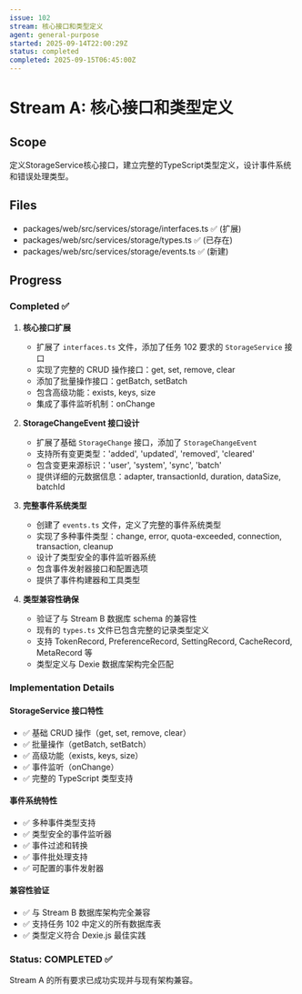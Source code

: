 ```yaml
---
issue: 102
stream: 核心接口和类型定义
agent: general-purpose
started: 2025-09-14T22:00:29Z
status: completed
completed: 2025-09-15T06:45:00Z
---
```


# Stream A: 核心接口和类型定义

## Scope

定义StorageService核心接口，建立完整的TypeScript类型定义，设计事件系统和错误处理类型。

## Files

- packages/web/src/services/storage/interfaces.ts ✅ (扩展)
- packages/web/src/services/storage/types.ts ✅ (已存在)
- packages/web/src/services/storage/events.ts ✅ (新建)

## Progress

### Completed ✅

1. **核心接口扩展**
   - 扩展了 `interfaces.ts` 文件，添加了任务 102 要求的 `StorageService` 接口
   - 实现了完整的 CRUD 操作接口：get, set, remove, clear
   - 添加了批量操作接口：getBatch, setBatch
   - 包含高级功能：exists, keys, size
   - 集成了事件监听机制：onChange

2. **StorageChangeEvent 接口设计**
   - 扩展了基础 `StorageChange` 接口，添加了 `StorageChangeEvent`
   - 支持所有变更类型：'added', 'updated', 'removed', 'cleared'
   - 包含变更来源标识：'user', 'system', 'sync', 'batch'
   - 提供详细的元数据信息：adapter, transactionId, duration, dataSize, batchId

3. **完整事件系统类型**
   - 创建了 `events.ts` 文件，定义了完整的事件系统类型
   - 实现了多种事件类型：change, error, quota-exceeded, connection, transaction, cleanup
   - 设计了类型安全的事件监听器系统
   - 包含事件发射器接口和配置选项
   - 提供了事件构建器和工具类型

4. **类型兼容性确保**
   - 验证了与 Stream B 数据库 schema 的兼容性
   - 现有的 `types.ts` 文件已包含完整的记录类型定义
   - 支持 TokenRecord, PreferenceRecord, SettingRecord, CacheRecord, MetaRecord 等
   - 类型定义与 Dexie 数据库架构完全匹配

### Implementation Details

#### StorageService 接口特性
- ✅ 基础 CRUD 操作（get, set, remove, clear）
- ✅ 批量操作（getBatch, setBatch）
- ✅ 高级功能（exists, keys, size）
- ✅ 事件监听（onChange）
- ✅ 完整的 TypeScript 类型支持

#### 事件系统特性
- ✅ 多种事件类型支持
- ✅ 类型安全的事件监听器
- ✅ 事件过滤和转换
- ✅ 事件批处理支持
- ✅ 可配置的事件发射器

#### 兼容性验证
- ✅ 与 Stream B 数据库架构完全兼容
- ✅ 支持任务 102 中定义的所有数据库表
- ✅ 类型定义符合 Dexie.js 最佳实践

### Status: COMPLETED ✅
Stream A 的所有要求已成功实现并与现有架构兼容。
